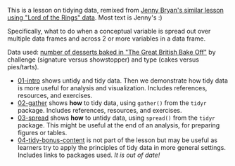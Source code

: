 This is a lesson on tidying data, remixed from [Jenny Bryan's similar lesson using "Lord of the Rings" data](https://github.com/jennybc/lotr-tidy). Most text is Jenny's :)

Specifically, what to do when a conceptual variable is spread out over multiple data frames and across 2 or more variables in a data frame.

Data used: [number of desserts baked in "The Great British Bake Off"](https://github.com/apreshill/bakeoff) by challenge (signature versus showstopper) and type (cakes versus pies/tarts).

  * [01-intro](01-intro.md) shows untidy and tidy data. Then we demonstrate how tidy data is more useful for analysis and visualization. Includes references, resources, and exercises.
  * [02-gather](02-gather.md) shows __how__ to tidy data, using `gather()` from the `tidyr` package. Includes references, resources, and exercises.
  * [03-spread](03-spread.md) shows __how__ to untidy data, using `spread()` from the `tidyr` package. This might be useful at the end of an analysis, for preparing figures or tables.
  * [04-tidy-bonus-content](04-tidy-bonus-content.md) is not part of the lesson but may be useful as learners try to apply the principles of tidy data in more general settings. Includes links to packages used. *It is out of date!*
